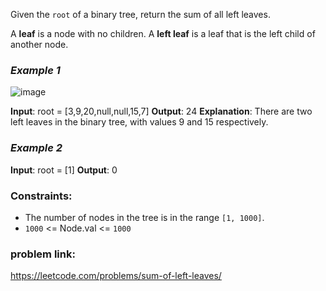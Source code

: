 Given the `root` of a binary tree, return the sum of all left leaves.

A **leaf** is a node with no children. 
A **left leaf** is a leaf that is the left child of another node.

### **_Example 1_**

![image](https://github.com/SnowScriptWinterOfCode/LeetCode_Q/assets/112773734/82f26aff-30a7-4d6e-91ad-dd0cdc562ff6)

**Input**: root = [3,9,20,null,null,15,7]
**Output**: 24
**Explanation**: There are two left leaves in the binary tree, with values 9 and 15 respectively.

### **_Example 2_**

**Input**: root = [1]
**Output**: 0
 

### Constraints:

- The number of nodes in the tree is in the range `[1, 1000]`.
- `1000` <= Node.val <= `1000`

### problem link: 
https://leetcode.com/problems/sum-of-left-leaves/
